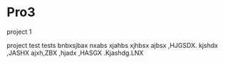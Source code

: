 # Pro3
project 1


project test tests bnbxsjbax 
nxabs xjahbs xjhbsx ajbsx ,HJGSDX. kjshdx ,JASHX 
ajxh,ZBX ,hjadx ,HASGX .Kjashdg.LNX
